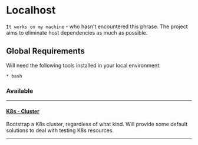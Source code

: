 # Localhost

`It works on my machine` - who hasn't encountered this phrase.
The project aims to eliminate host dependencies as much as possible.

## Global Requirements

Will need the following tools installed in your local environment:

```
* bash

```

### Available

---
#### [K8s - Cluster](cluster/README.md) 

Bootstrap a K8s cluster, regardless of what kind. Will provide some default solutions
to deal with testing K8s resources.

---